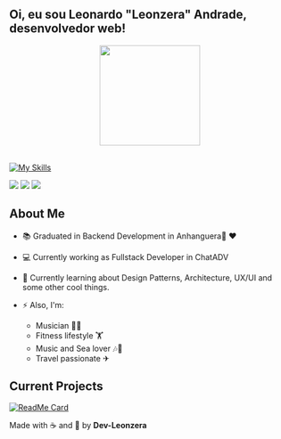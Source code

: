 ## Oi, eu sou Leonardo "Leonzera" Andrade, desenvolvedor web!
<div align="center">
  <a href="https://github.com/dev-leonzera">  
  <img height="180em" src="https://github-readme-stats.vercel.app/api/top-langs/?username=dev-leonzera&layout=compact&langs_count=7&theme=dracula"/>
</div>
<br>

[![My Skills](https://skillicons.dev/icons?i=html,css,js,php,ts,nodejs,laravel,react,graphql,mysql,postgres,aws,linux,docker)](https://skillicons.dev)
 
<div> 
  <a href = "mailto:leonandrade22@gmail.com"><img src="https://img.shields.io/badge/-Gmail-%23333?style=for-the-badge&logo=gmail&logoColor=white" target="_blank"></a>
  <a href = "http://www.devleonzera.com.br"><img src="https://img.shields.io/badge/-Website-%23333?style=for-the-badge&logoColor=white" target="_blank"></a>
  <a href="https://www.linkedin.com/in/leonandrade" target="_blank"><img src="https://img.shields.io/badge/-LinkedIn-%230077B5?style=for-the-badge&logo=linkedin&logoColor=white" target="_blank"></a>
</div>


## About Me

- :books: Graduated in Backend Development in Anhanguera🧡 ❤ 
- 💻 Currently working as Fullstack Developer in ChatADV
- 🌱 Currently learning about Design Patterns, Architecture, UX/UI and some other cool things.


- ⚡ Also, I'm: 
  - Musician 🎸🎹
  - Fitness lifestyle 🏋️‍
  - Music and Sea lover 🎶🌊
  - Travel passionate ✈

## Current Projects 

[![ReadMe Card](https://github-readme-stats.vercel.app/api/pin/?username=dev-leonzera&repo=tasky)](https://github.com/dev-leonzera/tasky)

Made with ☕ and 💪 by **Dev-Leonzera**
